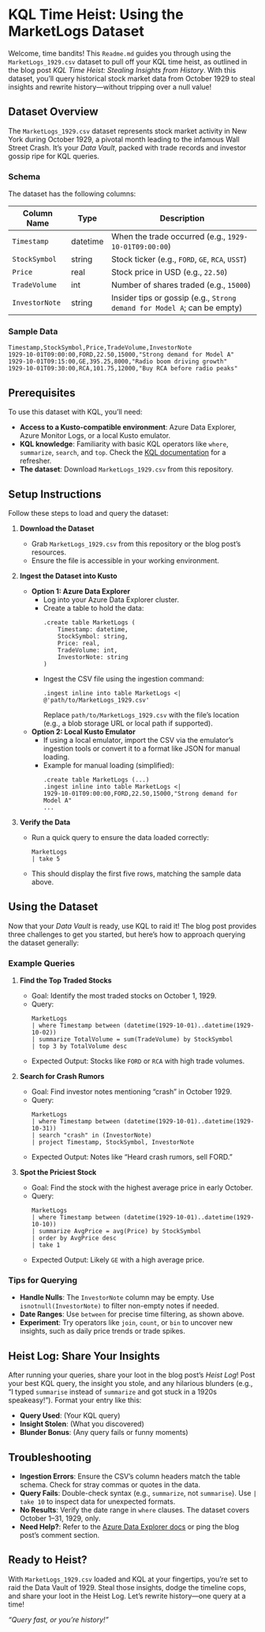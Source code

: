 # KQL Time Heist: Using the MarketLogs Dataset

Welcome, time bandits! This `Readme.md` guides you through using the `MarketLogs_1929.csv` dataset to pull off your KQL time heist, as outlined in the blog post *KQL Time Heist: Stealing Insights from History*. With this dataset, you’ll query historical stock market data from October 1929 to steal insights and rewrite history—without tripping over a null value!

## Dataset Overview

The `MarketLogs_1929.csv` dataset represents stock market activity in New York during October 1929, a pivotal month leading to the infamous Wall Street Crash. It’s your *Data Vault*, packed with trade records and investor gossip ripe for KQL queries.

### Schema
The dataset has the following columns:

| Column Name      | Type     | Description                              |
|------------------|----------|------------------------------------------|
| `Timestamp`      | datetime | When the trade occurred (e.g., `1929-10-01T09:00:00`) |
| `StockSymbol`    | string   | Stock ticker (e.g., `FORD`, `GE`, `RCA`, `USST`) |
| `Price`          | real     | Stock price in USD (e.g., `22.50`)       |
| `TradeVolume`    | int      | Number of shares traded (e.g., `15000`)  |
| `InvestorNote`   | string   | Insider tips or gossip (e.g., `Strong demand for Model A`; can be empty) |

### Sample Data
```
Timestamp,StockSymbol,Price,TradeVolume,InvestorNote
1929-10-01T09:00:00,FORD,22.50,15000,"Strong demand for Model A"
1929-10-01T09:15:00,GE,395.25,8000,"Radio boom driving growth"
1929-10-01T09:30:00,RCA,101.75,12000,"Buy RCA before radio peaks"
```

## Prerequisites

To use this dataset with KQL, you’ll need:
- **Access to a Kusto-compatible environment**: Azure Data Explorer, Azure Monitor Logs, or a local Kusto emulator.
- **KQL knowledge**: Familiarity with basic KQL operators like `where`, `summarize`, `search`, and `top`. Check the [KQL documentation](https://docs.microsoft.com/en-us/azure/data-explorer/kusto/query/) for a refresher.
- **The dataset**: Download `MarketLogs_1929.csv` from this repository.

## Setup Instructions

Follow these steps to load and query the dataset:

1. **Download the Dataset**
   - Grab `MarketLogs_1929.csv` from this repository or the blog post’s resources.
   - Ensure the file is accessible in your working environment.

2. **Ingest the Dataset into Kusto**
   - **Option 1: Azure Data Explorer**
     - Log into your Azure Data Explorer cluster.
     - Create a table to hold the data:
       ```kql
       .create table MarketLogs (
           Timestamp: datetime,
           StockSymbol: string,
           Price: real,
           TradeVolume: int,
           InvestorNote: string
       )
       ```
     - Ingest the CSV file using the ingestion command:
       ```kql
       .ingest inline into table MarketLogs <|
       @'path/to/MarketLogs_1929.csv'
       ```
       Replace `path/to/MarketLogs_1929.csv` with the file’s location (e.g., a blob storage URL or local path if supported).
   - **Option 2: Local Kusto Emulator**
     - If using a local emulator, import the CSV via the emulator’s ingestion tools or convert it to a format like JSON for manual loading.
     - Example for manual loading (simplified):
       ```kql
       .create table MarketLogs (...)
       .ingest inline into table MarketLogs <|
       1929-10-01T09:00:00,FORD,22.50,15000,"Strong demand for Model A"
       ...
       ```

3. **Verify the Data**
   - Run a quick query to ensure the data loaded correctly:
     ```kql
     MarketLogs
     | take 5
     ```
   - This should display the first five rows, matching the sample data above.

## Using the Dataset

Now that your *Data Vault* is ready, use KQL to raid it! The blog post provides three challenges to get you started, but here’s how to approach querying the dataset generally:

### Example Queries
1. **Find the Top Traded Stocks**
   - Goal: Identify the most traded stocks on October 1, 1929.
   - Query:
     ```kql
     MarketLogs
     | where Timestamp between (datetime(1929-10-01)..datetime(1929-10-02))
     | summarize TotalVolume = sum(TradeVolume) by StockSymbol
     | top 3 by TotalVolume desc
     ```
   - Expected Output: Stocks like `FORD` or `RCA` with high trade volumes.

2. **Search for Crash Rumors**
   - Goal: Find investor notes mentioning “crash” in October 1929.
   - Query:
     ```kql
     MarketLogs
     | where Timestamp between (datetime(1929-10-01)..datetime(1929-10-31))
     | search "crash" in (InvestorNote)
     | project Timestamp, StockSymbol, InvestorNote
     ```
   - Expected Output: Notes like “Heard crash rumors, sell FORD.”

3. **Spot the Priciest Stock**
   - Goal: Find the stock with the highest average price in early October.
   - Query:
     ```kql
     MarketLogs
     | where Timestamp between (datetime(1929-10-01)..datetime(1929-10-10))
     | summarize AvgPrice = avg(Price) by StockSymbol
     | order by AvgPrice desc
     | take 1
     ```
   - Expected Output: Likely `GE` with a high average price.

### Tips for Querying
- **Handle Nulls**: The `InvestorNote` column may be empty. Use `isnotnull(InvestorNote)` to filter non-empty notes if needed.
- **Date Ranges**: Use `between` for precise time filtering, as shown above.
- **Experiment**: Try operators like `join`, `count`, or `bin` to uncover new insights, such as daily price trends or trade spikes.

## Heist Log: Share Your Insights

After running your queries, share your loot in the blog post’s *Heist Log*! Post your best KQL query, the insight you stole, and any hilarious blunders (e.g., “I typed `summarise` instead of `summarize` and got stuck in a 1920s speakeasy!”). Format your entry like this:

- **Query Used**: (Your KQL query)
- **Insight Stolen**: (What you discovered)
- **Blunder Bonus**: (Any query fails or funny moments)

## Troubleshooting

- **Ingestion Errors**: Ensure the CSV’s column headers match the table schema. Check for stray commas or quotes in the data.
- **Query Fails**: Double-check syntax (e.g., `summarize`, not `summarise`). Use `| take 10` to inspect data for unexpected formats.
- **No Results**: Verify the date range in `where` clauses. The dataset covers October 1–31, 1929, only.
- **Need Help?**: Refer to the [Azure Data Explorer docs](https://docs.microsoft.com/en-us/azure/data-explorer/) or ping the blog post’s comment section.

## Ready to Heist?

With `MarketLogs_1929.csv` loaded and KQL at your fingertips, you’re set to raid the Data Vault of 1929. Steal those insights, dodge the timeline cops, and share your loot in the Heist Log. Let’s rewrite history—one query at a time!

*“Query fast, or you’re history!”*
